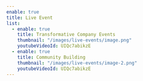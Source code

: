 ```yaml
---
enable: true
title: Live Event
list:
  - enable: true
    title: Transformative Company Events
    thumbnail: "/images/live-events/image.png"
    youtubeVideoId: UIQc7abikzE
  - enable: true
    title: Community Building
    thumbnail: "/images/live-events/image-2.png"
    youtubeVideoId: UIQc7abikzE
---
```


